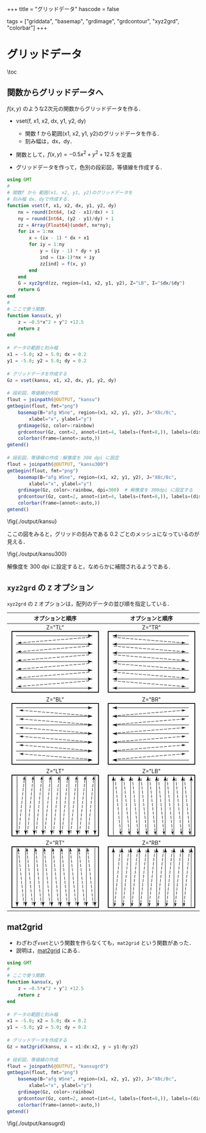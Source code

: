 +++
title = "グリッドデータ"
hascode = false

tags = ["griddata", "basemap", "grdimage", "grdcontour", "xyz2grd", "colorbar"]
+++

# グリッドデータ

\toc

## 関数からグリッドデータへ

$f(x, y)$ のような2次元の関数からグリッドデータを作る．

* vset(f, x1, x2, dx, y1, y2, dy)
  * 関数 f から範囲(x1, x2, y1, y2)のグリッドデータを作る．
  * 刻み幅は，dx，dy．

* 関数として，$f(x,y) = -0.5x^2 + y^2 + 12.5$ を定義
* グリッドデータを作って，色別の段彩図，等値線を作成する．

```julia:./kansu.jl
using GMT
#
# 関数f から 範囲(x1, x2, y1, y2)のグリッドデータを
# 刻み幅 dx，dyで作成する．
function vset(f, x1, x2, dx, y1, y2, dy)
    nx = round(Int64, (x2 - x1)/dx) + 1
    ny = round(Int64, (y2 - y1)/dy) + 1
    zz = Array{Float64}(undef, nx*ny);
    for ix = 1:nx
        x = (ix - 1) * dx + x1
        for iy = 1:ny
            y = (iy - 1) * dy + y1
            ind = (ix-1)*nx + iy
            zz[ind] = f(x, y)
        end
    end
    G = xyz2grd(zz, region=(x1, x2, y1, y2), Z="LB", I="$dx/$dy")
    return G
end
#
# ここで使う関数．
function kansu(x, y)
    z = −0.5*x^2 + y^2 +12.5
    return z
end

# データの範囲と刻み幅
x1 = -5.0; x2 = 5.0; dx = 0.2 
y1 = -5.0; y2 = 5.0; dy = 0.2

# グリッドデータを作成する
Gz = vset(kansu, x1, x2, dx, y1, y2, dy)

# 段彩図，等値線の作成
flout = joinpath(@OUTPUT, "kansu")
gmtbegin(flout, fmt="png")
    basemap(B="afg WSne", region=(x1, x2, y1, y2), J="X8c/8c", 
        xlabel="x", ylabel="y")
    grdimage(Gz, color=:rainbow)
    grdcontour(Gz, cont=2, annot=(int=4, labels=(font=8,)), labels=(dist=4,))
    colorbar(frame=(annot=:auto,))
gmtend()

# 段彩図，等値線の作成：解像度を 300 dpi に設定
flout = joinpath(@OUTPUT, "kansu300")
gmtbegin(flout, fmt="png")
    basemap(B="afg WSne", region=(x1, x2, y1, y2), J="X8c/8c", 
        xlabel="x", ylabel="y")
    grdimage(Gz, color=:rainbow, dpi=300)  # 解像度を 300dpi に設定する
    grdcontour(Gz, cont=2, annot=(int=4, labels=(font=8,)), labels=(dist=4,))
    colorbar(frame=(annot=:auto,))
gmtend()

```
\fig{./output/kansu}

ここの図をみると，グリッドの刻みである 0.2 ごとのメッシュになっているのが見える．

\fig{./output/kansu300}

解像度を 300 dpi に設定すると，なめらかに補間されるようである．

## `xyz2grd` の `Z` オプション

`xyz2grd` の `Z` オプションは，配列のデータの並び順を指定している． 

|オプションと順序|オプションと順序|
|:----:|:----:|
|Z="TL"![Z="TL"](/assets/grd/ztl.gif)|Z="TR"![Z="TR"](/assets/grd/ztr.gif)|
|Z="BL"![Z="BL"](/assets/grd/zbl.gif)|Z="BR"![Z="BR"](/assets/grd/zbr.gif)|
|Z="LT"![Z="LT"](/assets/grd/zlt.gif)|Z="LB"![Z="LB"](/assets/grd/zlb.gif)|
|Z="RT"![Z="RT"](/assets/grd/zrt.gif)|Z="RB"![Z="RB"](/assets/grd/zrb.gif)|

## mat2grid

* わざわざ`vset`という関数を作らなくても，`mat2grid` という関数があった．
* 説明は，[mat2grid](https://www.generic-mapping-tools.org/GMTjl_doc/documentation/utilities/mat2grid/index.html) にある．

```julia:./kansugrd.jl
using GMT
#
# ここで使う関数．
function kansu(x, y)
    z = −0.5*x^2 + y^2 +12.5
    return z
end

# データの範囲と刻み幅
x1 = -5.0; x2 = 5.0; dx = 0.2 
y1 = -5.0; y2 = 5.0; dy = 0.2

# グリッドデータを作成する
Gz = mat2grid(kansu, x = x1:dx:x2, y = y1:dy:y2)

# 段彩図，等値線の作成
flout = joinpath(@OUTPUT, "kansugrd")
gmtbegin(flout, fmt="png")
    basemap(B="afg WSne", region=(x1, x2, y1, y2), J="X8c/8c", 
        xlabel="x", ylabel="y")
    grdimage(Gz, color=:rainbow)
    grdcontour(Gz, cont=2, annot=(int=4, labels=(font=8,)), labels=(dist=4,))
    colorbar(frame=(annot=:auto,))
gmtend()
```

\fig{./output/kansugrd}
